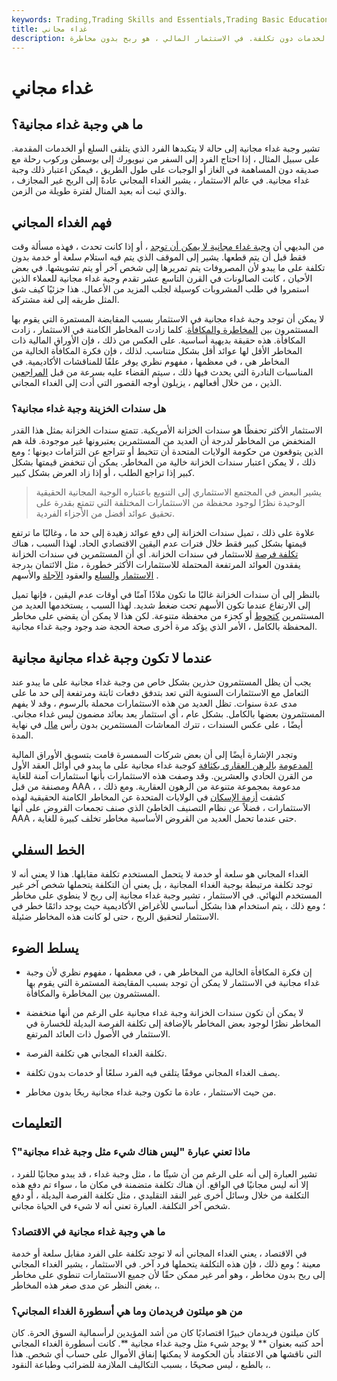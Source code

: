 ```yaml
---
keywords: Trading,Trading Skills and Essentials,Trading Basic Education,Trading Skills
title: غداء مجاني
description: غداء مجاني هو هدية من السلع أو الخدمات دون تكلفة. في الاستثمار المالي ، هو ربح بدون مخاطرة.
---
```


# غداء مجاني
## ما هي وجبة غداء مجانية؟

تشير وجبة غداء مجانية إلى حالة لا يتكبدها الفرد الذي يتلقى السلع أو الخدمات المقدمة. على سبيل المثال ، إذا احتاج الفرد إلى السفر من نيويورك إلى بوسطن وركوب رحلة مع صديقه دون المساهمة في الغاز أو الوجبات على طول الطريق ، فيمكن اعتبار ذلك وجبة غداء مجانية. في عالم الاستثمار ، يشير الغداء المجاني عادةً إلى الربح غير المجازف ، والذي ثبت أنه بعيد المنال لفترة طويلة من الزمن.

## فهم الغداء المجاني

من البديهي أن [وجبة غداء مجانية لا يمكن أن توجد](/tanstaafl) ، أو إذا كانت تحدث ، فهذه مسألة وقت فقط قبل أن يتم قطعها. يشير إلى الموقف الذي يتم فيه استلام سلعة أو خدمة بدون تكلفة على ما يبدو لأن المصروفات يتم تمريرها إلى شخص آخر أو يتم تشويشها. في بعض الأحيان ، كانت الصالونات في القرن التاسع عشر تقدم وجبة غداء مجانية للعملاء الذين استمروا في طلب المشروبات كوسيلة لجلب المزيد من الأعمال. هذا جزئيًا كيف شق المثل طريقه إلى لغة مشتركة.

لا يمكن أن توجد وجبة غداء مجانية في الاستثمار بسبب المقايضة المستمرة التي يقوم بها المستثمرون بين [المخاطرة والمكافأة](/riskrewardratio). كلما زادت المخاطر الكامنة في الاستثمار ، زادت المكافأة. هذه حقيقة بديهية أساسية. على العكس من ذلك ، فإن الأوراق المالية ذات المخاطر الأقل لها عوائد أقل بشكل متناسب. لذلك ، فإن فكرة المكافأة الخالية من المخاطر هي ، في معظمها ، مفهوم نظري يوفر علفًا للمناقشات الأكاديمية. في المناسبات النادرة التي يحدث فيها ذلك ، سيتم القضاء عليه بسرعة من قبل [المراجعين](/arbitrageur) الذين ، من خلال أفعالهم ، يزيلون أوجه القصور التي أدت إلى الغداء المجاني.

### هل سندات الخزينة وجبة غداء مجانية؟

الاستثمار الأكثر تحفظًا هو سندات الخزانة الأمريكية. تتمتع سندات الخزانة بمثل هذا القدر المنخفض من المخاطر لدرجة أن العديد من المستثمرين يعتبرونها غير موجودة. قلة هم الذين يتوقعون من حكومة الولايات المتحدة أن تتخبط أو تتراجع عن التزامات ديونها ؛ ومع ذلك ، لا يمكن اعتبار سندات الخزانة خالية من المخاطر. يمكن أن تنخفض قيمتها بشكل كبير إذا تراجع الطلب ، أو إذا زاد العرض بشكل كبير.

> يشير البعض في المجتمع الاستثماري إلى التنويع باعتباره الوجبة المجانية الحقيقية الوحيدة نظرًا لوجود محفظة من الاستثمارات المختلفة التي تتمتع بقدرة على تحقيق عوائد أفضل من الأجزاء الفردية.

>

علاوة على ذلك ، تميل سندات الخزانة إلى دفع عوائد زهيدة إلى حد ما ، وغالبًا ما ترتفع قيمتها بشكل كبير فقط خلال فترات عدم اليقين الاقتصادي الحاد. لهذا السبب ، هناك [تكلفة فرصة](/opportunitycost) للاستثمار في سندات الخزانة. أي أن المستثمرين في سندات الخزانة يفقدون العوائد المرتفعة المحتملة للاستثمارات الأكثر خطورة ، مثل الائتمان بدرجة [الاستثمار](/equity) [والسلع](/commodity) والعقود [الآجلة](/futures) والأسهم .

بالنظر إلى أن سندات الخزانة غالبًا ما تكون ملاذًا آمنًا في أوقات عدم اليقين ، فإنها تميل إلى الارتفاع عندما تكون الأسهم تحت ضغط شديد. لهذا السبب ، يستخدمها العديد من المستثمرين [كتحوط](/hedge) أو كجزء من محفظة متنوعة. لكن هذا لا يمكن أن يقضي على مخاطر المحفظة بالكامل ، الأمر الذي يؤكد مرة أخرى صحة الحجة ضد وجود وجبة غداء مجانية.

## عندما لا تكون وجبة غداء مجانية مجانية

يجب أن يظل المستثمرون حذرين بشكل خاص من وجبة غداء مجانية على ما يبدو عند التعامل مع الاستثمارات السنوية التي تعد بتدفق دفعات ثابتة ومرتفعة إلى حد ما على مدى عدة سنوات. تظل العديد من هذه الاستثمارات محملة بالرسوم ، وقد لا يفهم المستثمرون بعضها بالكامل. بشكل عام ، أي استثمار يعد بعائد مضمون ليس غداء مجاني. أيضًا ، على عكس السندات ، تترك المعاشات المستثمرين بدون رأس [مال](/principal) في نهاية المدة.

وتجدر الإشارة أيضًا إلى أن بعض شركات السمسرة قامت بتسويق الأوراق المالية [المدعومة](/mbs) [بالرهن العقاري بكثافة](/mbs) كوجبة غداء مجانية على ما يبدو في أوائل العقد الأول من القرن الحادي والعشرين. وقد وصفت هذه الاستثمارات بأنها استثمارات آمنة للغاية ومصنفة من قبل AAA ، مدعومة بمجموعة متنوعة من الرهون العقارية. ومع ذلك ، كشفت [أزمة الإسكان](/foreclosure-crisis) في الولايات المتحدة عن المخاطر الكامنة الحقيقية لهذه الاستثمارات ، فضلاً عن نظام التصنيف الخاطئ الذي صنف تجمعات القروض على أنها AAA ، حتى عندما تحمل العديد من القروض الأساسية مخاطر تخلف كبيرة للغاية.

## الخط السفلي

الغداء المجاني هو سلعة أو خدمة لا يتحمل المستخدم تكلفة مقابلها. هذا لا يعني أنه لا توجد تكلفة مرتبطة بوجبة الغداء المجانية ، بل يعني أن التكلفة يتحملها شخص آخر غير المستخدم النهائي. في الاستثمار ، تشير وجبة غداء مجانية إلى ربح لا ينطوي على مخاطر ؛ ومع ذلك ، يتم استخدام هذا بشكل أساسي للأغراض الأكاديمية حيث يوجد دائمًا خطر في الاستثمار لتحقيق الربح ، حتى لو كانت هذه المخاطر ضئيلة.

## يسلط الضوء

- إن فكرة المكافأة الخالية من المخاطر هي ، في معظمها ، مفهوم نظري لأن وجبة غداء مجانية في الاستثمار لا يمكن أن توجد بسبب المقايضة المستمرة التي يقوم بها المستثمرون بين المخاطرة والمكافأة.

- لا يمكن أن تكون سندات الخزانة وجبة غداء مجانية على الرغم من أنها منخفضة المخاطر نظرًا لوجود بعض المخاطر بالإضافة إلى تكلفة الفرصة البديلة للخسارة في الاستثمار في الأصول ذات العائد المرتفع.

- تكلفة الغداء المجاني هي تكلفة الفرصة.

- يصف الغداء المجاني موقفًا يتلقى فيه الفرد سلعًا أو خدمات بدون تكلفة.

- من حيث الاستثمار ، عادة ما تكون وجبة غداء مجانية ربحًا بدون مخاطر.

## التعليمات

### ماذا تعني عبارة "ليس هناك شيء مثل وجبة غداء مجانية"؟

تشير العبارة إلى أنه على الرغم من أن شيئًا ما ، مثل وجبة غداء ، قد يبدو مجانيًا للفرد ، إلا أنه ليس مجانيًا في الواقع. أن هناك تكلفة متضمنة في مكان ما ، سواء تم دفع هذه التكلفة من خلال وسائل أخرى غير النقد التقليدي ، مثل تكلفة الفرصة البديلة ، أو دفع شخص آخر التكلفة. العبارة تعني أنه لا شيء في الحياة مجاني.

### ما هي وجبة غداء مجانية في الاقتصاد؟

في الاقتصاد ، يعني الغداء المجاني أنه لا توجد تكلفة على الفرد مقابل سلعة أو خدمة معينة ؛ ومع ذلك ، فإن هذه التكلفة يتحملها فرد آخر. في الاستثمار ، يشير الغداء المجاني إلى ربح بدون مخاطر ، وهو أمر غير ممكن حقًا لأن جميع الاستثمارات تنطوي على مخاطر ، بغض النظر عن مدى صغر هذه المخاطر.

### من هو ميلتون فريدمان وما هي أسطورة الغداء المجاني؟

كان ميلتون فريدمان خبيرًا اقتصاديًا كان من أشد المؤيدين لرأسمالية السوق الحرة. كان أحد كتبه بعنوان ** لا يوجد شيء مثل وجبة غداء مجانية **. كانت أسطورة الغداء المجاني التي ناقشها هي الاعتقاد بأن الحكومة لا يمكنها إنفاق الأموال على حساب أي شخص. هذا ، بالطبع ، ليس صحيحًا ، بسبب التكاليف الملازمة للضرائب وطباعة النقود.

